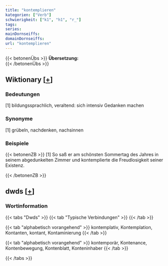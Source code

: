 ```yaml
---
title: "kontemplieren"
kategorien: ["Verb"]
schwierigkeit: ["k1", "h1", "r_"]
tags:
series:
mainDornseiffs:
domainDornseiffs:
url: "kontemplieren"
---
```


{{< betonenÜbs >}}
**Übersetzung:**  
{{< /betonenÜbs >}}

## Wiktionary [[+](https://de.wiktionary.org/wiki/kontemplieren)]

### Bedeutungen
[1] bildungssprachlich, veraltend: sich intensiv Gedanken machen  

### Synonyme
[1] grübeln, nachdenken, nachsinnen  

### Beispiele
{{< betonenZB >}}
[1] So saß er am schönsten Sommertag des Jahres in seinem abgedunkelten Zimmer und kontemplierte die Freudlosigkeit seiner Existenz.  

{{< /betonenZB >}}


## dwds [[+](https://www.dwds.de/wb/kontemplieren)]

### Wortinformation
{{< tabs "Dwds" >}}
{{< tab "Typische Verbindungen" >}}
{{< /tab >}}

{{< tab "alphabetisch vorangehend" >}}
kontemplativ, Kontemplation, Kontanten, kontant, Kontaminierung
{{< /tab >}}

{{< tab "alphabetisch vorangehend" >}}
kontemporär, Kontenance, Kontenbewegung, Kontenblatt, Konteninhaber
{{< /tab >}}

{{< /tabs >}}

